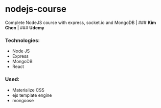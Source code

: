 # nodejs-course

Complete NodeJS course with express, socket.io and MongoDB | ### **Kim Chen** | ### **Udemy**

### Technologies:
- Node JS
- Express
- MongoDB
- React

### Used:
- Materialize CSS
- ejs template engine
- mongoose
